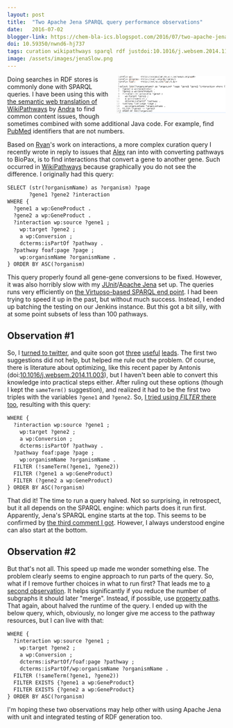```yaml
---
layout: post
title:  "Two Apache Jena SPARQL query performance observations"
date:   2016-07-02
blogger-link: https://chem-bla-ics.blogspot.com/2016/07/two-apache-jena-sparql-query.html
doi: 10.59350/nwnd6-hj737
tags: curation wikipathways sparql rdf justdoi:10.1016/j.websem.2014.11.003
image: /assets/images/jenaSlow.png
---
```


<span style="width: 50%; display: block; margin-left: auto; margin-right: auto; float: right">
<img src="/assets/images/jenaSlow.png" />
</span>

Doing searches in RDF stores is commonly done with SPARQL queries. I have been using this with [the semantic web translation of WikiPathways](http://chem-bla-ics.blogspot.nl/2016/06/new-paper-using-semantic-web-for-rapid.html)
by [Andra](https://twitter.com/andrawaag) to find common content issues, though sometimes combined with some additional Java code.
For example, find [PubMed](http://www.ncbi.nlm.nih.gov/pubmed) identifiers that are not numbers.

Based on [Ryan](http://orcid.org/0000-0003-3477-7443)'s work on interactions, a more complex curation query I
recently wrote in reply to issues that [Alex](https://twitter.com/xanderpico) ran into with converting pathways to
BioPax, is to find interactions that convert a gene to another gene. Such occurred in [WikiPathways](http://wikipathways.org/)
because graphically you do not see the difference. I originally had this query:

```sparql
SELECT (str(?organismName) as ?organism) ?page
       ?gene1 ?gene2 ?interaction
WHERE {
  ?gene1 a wp:GeneProduct .
  ?gene2 a wp:GeneProduct .
  ?interaction wp:source ?gene1 ;
    wp:target ?gene2 ;
    a wp:Conversion ;
    dcterms:isPartOf ?pathway .
  ?pathway foaf:page ?page ;
    wp:organismName ?organismName .
} ORDER BY ASC(?organism)
```

This query properly found all gene-gene conversions to be fixed. However, it was also horribly slow with my
[JUnit](http://junit.org/)/[Apache Jena](https://jena.apache.org/) set up. The queries runs very efficiently on [the Virtuoso-based SPARQL end point](http://sparql.wikipathways.org/).
I had been trying to speed it up in the past, but without much success. Instead, I ended up batching the
testing on our Jenkins instance. But this got a bit silly, with at some point subsets of less than 100 pathways.

## Observation #1

So, I [turned to twitter](https://twitter.com/egonwillighagen/status/748817658758344704), and quite soon got
[three](https://twitter.com/xbib/status/748818534457716736) [useful](https://twitter.com/jervenbolleman/status/748820145028550656)
[leads](https://twitter.com/soilandreyes/status/748891148182257664). The first two suggestions did not help, but helped me rule out the problem.
Of course, there is literature about optimizing, like this recent paper by Antonis (doi:[10.1016/j.websem.2014.11.003](http://doi.org/10.1016/j.websem.2014.11.003)),
but I haven't been able to convert this knowledge into practical steps either. After ruling out these options (though I kept the
`sameTerm()` suggestion), and realized it had to be the first two triples with the variables `?gene1` and `?gene2`. So,
[I tried using *FILTER* there too](https://github.com/BiGCAT-UM/WikiPathwaysCurator/commit/b8283419b252bd8525631d5035d086a15d0773e0),
resulting with this query:

```sparql
WHERE {
  ?interaction wp:source ?gene1 ;
    wp:target ?gene2 ;
    a wp:Conversion ;
    dcterms:isPartOf ?pathway .
  ?pathway foaf:page ?page ;
    wp:organismName ?organismName .
  FILTER (!sameTerm(?gene1, ?gene2))
  FILTER (?gene1 a wp:GeneProduct)
  FILTER (?gene2 a wp:GeneProduct)
} ORDER BY ASC(?organism)
```

That did it! The time to run a query halved. Not so surprising, in retrospect, but it all depends on the SPARQL engine:
which parts does it run first. Apparently, Jena's SPARQL engine starts at the top. This seems to be confirmed by
[the third comment I got](https://twitter.com/soilandreyes/status/748891148182257664). However, I always understood
engine can also start at the bottom.

## Observation #2

But that's not all. This speed up made me wonder something else. The problem clearly seems to engine approach to run
parts of the query. So, what if I remove further choices in what to run first? That leads me to
[a second observation](https://twitter.com/egonwillighagen/status/748844395701506048). It helps significantly if you
reduce the number of subgraphs it should later "merge". Instead, if possible, use
[property paths](https://www.w3.org/TR/sparql11-query/#propertypaths). That again, about halved the runtime of the query.
I ended up with the below query, which, obviously, no longer give me access to the pathway resources, but I can live
with that:

```sparql
WHERE {
  ?interaction wp:source ?gene1 ;
    wp:target ?gene2 ;
    a wp:Conversion ;
    dcterms:isPartOf/foaf:page ?pathway ;
    dcterms:isPartOf/wp:organismName ?organismName .
  FILTER (!sameTerm(?gene1, ?gene2))
  FILTER EXISTS {?gene1 a wp:GeneProduct}
  FILTER EXISTS {?gene2 a wp:GeneProduct}
} ORDER BY ASC(?organism)
```

I'm hoping these two observations may help other with using Apache Jena with unit and integrated testing of RDF generation too.
